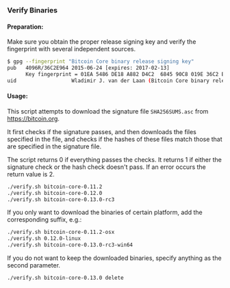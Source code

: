 ### Verify Binaries

#### Preparation:

Make sure you obtain the proper release signing key and verify the fingerprint with several independent sources.

```sh
$ gpg --fingerprint "Bitcoin Core binary release signing key"
pub   4096R/36C2E964 2015-06-24 [expires: 2017-02-13]
      Key fingerprint = 01EA 5486 DE18 A882 D4C2  6845 90C8 019E 36C2 E964
uid                  Wladimir J. van der Laan (Bitcoin Core binary release signing key) <laanwj@gmail.com>
```

#### Usage:

This script attempts to download the signature file `SHA256SUMS.asc` from https://bitcoin.org.

It first checks if the signature passes, and then downloads the files specified in the file, and checks if the hashes of these files match those that are specified in the signature file.

The script returns 0 if everything passes the checks. It returns 1 if either the signature check or the hash check doesn't pass. If an error occurs the return value is 2.


```sh
./verify.sh bitcoin-core-0.11.2
./verify.sh bitcoin-core-0.12.0
./verify.sh bitcoin-core-0.13.0-rc3
```

If you only want to download the binaries of certain platform, add the corresponding suffix, e.g.:

```sh
./verify.sh bitcoin-core-0.11.2-osx
./verify.sh 0.12.0-linux
./verify.sh bitcoin-core-0.13.0-rc3-win64
```

If you do not want to keep the downloaded binaries, specify anything as the second parameter.

```sh
./verify.sh bitcoin-core-0.13.0 delete
```
